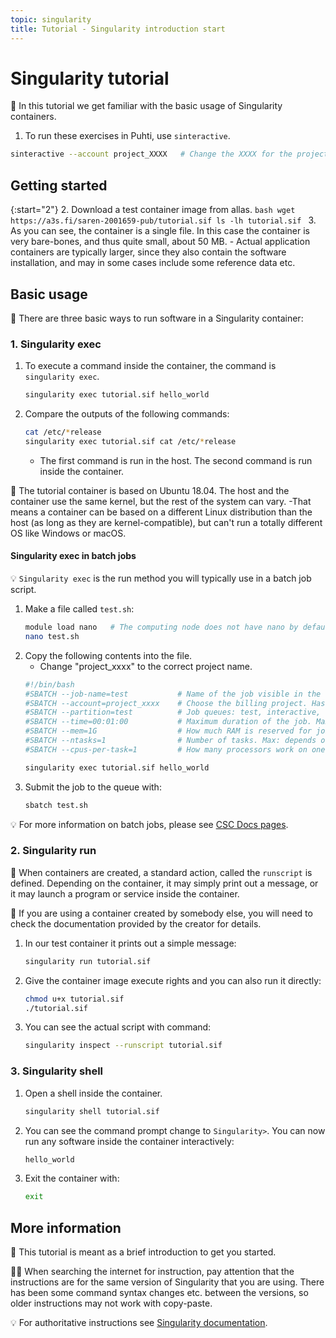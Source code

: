 ```yaml
---
topic: singularity
title: Tutorial - Singularity introduction start
---
```


# Singularity tutorial

💬 In this tutorial we get familiar with the basic usage of Singularity containers. 

1. To run these exercises in Puhti, use `sinteractive`.
```bash
sinteractive --account project_XXXX   # Change the XXXX for the project number
```

## Getting started

{:start="2"}
2. Download a test container image from allas.
    ```bash
    wget  https://a3s.fi/saren-2001659-pub/tutorial.sif
    ls -lh tutorial.sif
    ```
3. As you can see, the container is a single file. In this case the container is very bare-bones, and thus quite small, about 50 MB. 
    - Actual application containers are typically larger, since they also contain the software installation, and may in some cases include some reference data etc.

## Basic usage

💬 There are three basic ways to run software in a Singularity container:

### 1. Singularity exec
1. To execute a command inside the container, the command is `singularity exec`.
    ```bash
    singularity exec tutorial.sif hello_world
    ```
2. Compare the outputs of the following commands:
    ```bash
    cat /etc/*release
    singularity exec tutorial.sif cat /etc/*release
    ```
    - The first command is run in the host. The second command is run inside the container.

💭 The tutorial container is based on Ubuntu 18.04. The host and the container use the same kernel, but the rest of the system can vary. 
    -That means a container can be based on a different Linux distribution than the host (as long as they are kernel-compatible), but can't run a totally different OS like Windows or macOS.

#### Singularity exec in batch jobs
💡 `Singularity exec` is the run method you will typically use in a batch job script.

1. Make a file called `test.sh`:
    ```bash
    module load nano   # The computing node does not have nano by default
    nano test.sh
    ```
2. Copy the following contents into the file. 
    - Change "project_xxxx" to the correct project name.
    ```bash
    #!/bin/bash
    #SBATCH --job-name=test           # Name of the job visible in the queue.
    #SBATCH --account=project_xxxx    # Choose the billing project. Has to be defined!
    #SBATCH --partition=test          # Job queues: test, interactive, small, large, longrun, hugemem, hugemem_longrun
    #SBATCH --time=00:01:00           # Maximum duration of the job. Max: depends of the partition. 
    #SBATCH --mem=1G                  # How much RAM is reserved for job per node.
    #SBATCH --ntasks=1                # Number of tasks. Max: depends on partition.
    #SBATCH --cpus-per-task=1         # How many processors work on one task. Max: Number of CPUs per node.

    singularity exec tutorial.sif hello_world
    ```
3. Submit the job to the queue with:
    ```bash
    sbatch test.sh
    ```

💡 For more information on batch jobs, please see [CSC Docs pages](https://docs.csc.fi/computing/running/getting-started/).

### 2. Singularity run
💬 When containers are created, a standard action, called the `runscript` is defined. Depending on the container, it may simply print out a message, or it may launch a program or service inside the container. 

💭 If you are using a container created by somebody else, you will need to check the documentation provided by the creator for details.

1. In our test container it prints out a simple message:
    ```bash
    singularity run tutorial.sif
    ```
2. Give the container image execute rights and you can also run it directly:
    ```bash
    chmod u+x tutorial.sif
    ./tutorial.sif
    ```
3. You can see the actual script with command:
    ```bash
    singularity inspect --runscript tutorial.sif
    ```

### 3. Singularity shell

1. Open a shell inside the container. 
    ```bash
    singularity shell tutorial.sif
    ```
2. You can see the command prompt change to `Singularity>`. You can now run any software inside the container interactively:
    ```bash
    hello_world
    ```
3. Exit the container with:
    ```bash
    exit
    ```

## More information

💬 This tutorial is meant as a brief introduction to get you started.

☝🏻 When searching the internet for instruction, pay attention that the instructions are for the same version of Singularity that you are using. There has been some command syntax changes etc. between the versions, so older instructions may not work with copy-paste.

💡 For authoritative instructions see [Singularity documentation](https://sylabs.io/docs/).
